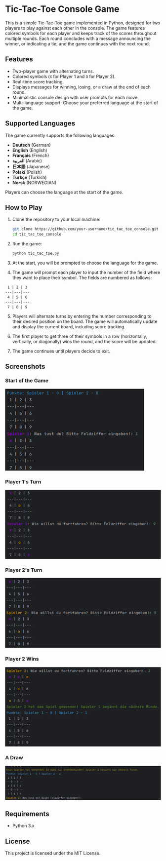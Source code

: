 
# Tic-Tac-Toe Console Game

This is a simple Tic-Tac-Toe game implemented in Python, designed for two players to play against each other in the console. The game features colored symbols for each player and keeps track of the scores throughout multiple rounds. Each round concludes with a message announcing the winner, or indicating a tie, and the game continues with the next round.

## Features

- Two-player game with alternating turns.
- Colored symbols (`X` for Player 1 and `O` for Player 2).
- Real-time score tracking.
- Displays messages for winning, losing, or a draw at the end of each round.
- Minimalistic console design with user prompts for each move.
- Multi-language support: Choose your preferred language at the start of the game.

## Supported Languages

The game currently supports the following languages:

- **Deutsch** (German)
- **English** (English)
- **Français** (French)
- **العربية** (Arabic)
- **日本語** (Japanese)
- **Polski** (Polish)
- **Türkçe** (Turkish)
- **Norsk** (NORWEGIAN)

Players can choose the language at the start of the game.

## How to Play

1. Clone the repository to your local machine:
    ```bash
    git clone https://github.com/your-username/tic_tac_toe_console.git
    cd tic_tac_toe_console
    ```

2. Run the game:
    ```bash
    python tic_tac_toe.py
    ```

3. At the start, you will be prompted to choose the language for the game.

4. The game will prompt each player to input the number of the field where they want to place their symbol. The fields are numbered as follows:
  ```
   1 | 2 | 3
  ---|---|---
   4 | 5 | 6
  ---|---|---
   7 | 8 | 9
  ```

5. Players will alternate turns by entering the number corresponding to their desired position on the board. The game will automatically update and display the current board, including score tracking.

6. The first player to get three of their symbols in a row (horizontally, vertically, or diagonally) wins the round, and the score will be updated.

7. The game continues until players decide to exit.

## Screenshots

### Start of the Game

![Start of the Game](./images/start_game.png)

### Player 1's Turn

![Player 1's Turn](./images/player1_turn.png)

### Player 2's Turn

![Player 2's Turn](./images/player2_turn.png)

### Player 2 Wins

![Player 2 Wins](./images/player2_wins.png)

### A Draw

![A Draw](./images/draw.png)

## Requirements

- Python 3.x

## License

This project is licensed under the MIT License.